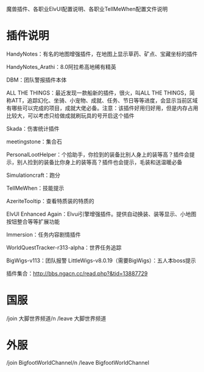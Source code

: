 魔兽插件、各职业ElvUI配置说明、各职业TellMeWhen配置文件说明


# 插件说明 
HandyNotes：有名的地图增强插件，在地图上显示草药、矿点、宝藏坐标的插件

HandyNotes_Arathi：8.0阿拉希高地稀有精英

DBM：团队警报插件本体

ALL THE THINGS：最近发现一款船新的插件，很火，叫ALL THE THINGS，简称ATT，追踪幻化、坐骑、小宠物、成就、任务、节日等等进度，会显示当前区域有哪些可以完成的项目，成就大佬必备。注意：该插件好用归好用，但是内存占用比较大，可以考虑只给做成就刷玩具的号开启这个插件

Skada：伤害统计插件

meetingstone：集合石  

PersonalLootHelper：个拾助手，你捡到的装备比别人身上的装等高？插件会提示，别人捡到的装备比你身上的装等高？插件也会提示，毛装和送温暖必备

Simulationcraft：跑分

TellMeWhen：技能提示

AzeriteTooltip：查看特质装的特质的

ElvUI Enhanced Again：Elvui引擎增强插件。提供自动换装、装等显示、小地图按钮整合等等扩展功能

Immersion：任务内容剧情插件

WorldQuestTracker-r313-alpha：世界任务追踪

BigWigs-v113：团队报警
LittleWigs-v8.0.19（需要BigWigs）：五人本boss提示

插件集合：http://bbs.ngacn.cc/read.php?&tid=13887729



# 国服 
/join 大脚世界频道/n
/leave 大脚世界频道 

# 外服 
/join BigfootWorldChannel/n
/leave BigfootWorldChannel

